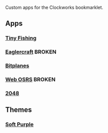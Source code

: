 Custom apps for the Clockworks bookmarklet.
## Apps
### [Tiny Fishing](https://l413.github.io/Clockworks-OS-Custom/tinyfishingapp.js)
### [Eaglercraft](https://l413.github.io/Clockworks-OS-Custom/eaglercraftapp.js) BROKEN
### [Bitplanes](https://l413.github.io/Clockworks-OS-Custom/bitplanesapp.js)
### [Web OSRS](https://l413.github.io/Clockworks-OS-Custom/webosrsapp.js) BROKEN
### [2048](https://l413.github.io/Clockworks-OS-Custom/2048app.js)
## Themes
### [Soft Purple](https://l413.github.io/Clockworks-OS-Custom/softpurpletheme.css)
